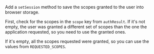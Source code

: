 Add a `setSession` method to save the scopes granted to the user into browser storage. 

First, check for the scopes in the `scope` key from `authResult`. If it's not empty, the user was granted a different set of scopes than the one the application requested, so you need to use the granted ones.

If it's empty, all the scopes requested were granted, so you can use the values from `REQUESTED_SCOPES`.
